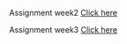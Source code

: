Assignment week2  [Click here]( Assignment_1.html)

Assignment week3  [Click here]( Assignment_Week3.html) 
